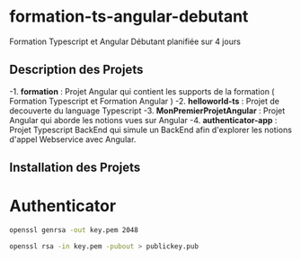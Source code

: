 # formation-ts-angular-debutant

Formation Typescript et Angular Débutant planifiée sur 4 jours

## Description des Projets
-1. **formation** : Projet Angular qui contient les supports de la formation ( Formation Typescript et Formation Angular ) 
-2. **helloworld-ts** : Projet de decouverte du language Typescript
-3. **MonPremierProjetAngular** : Projet Angular qui aborde les notions vues sur Angular
-4. **authenticator-app** : Projet Typescript BackEnd qui simule un BackEnd afin d'explorer les notions d'appel Webservice avec Angular.

## Installation des Projets

# Authenticator 

``` bash
openssl genrsa -out key.pem 2048
```

``` bash
openssl rsa -in key.pem -pubout > publickey.pub
```
